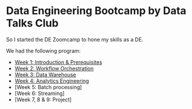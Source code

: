 # Data Engineering Bootcamp by Data Talks Club

So I started the DE Zoomcamp to hone my skills as a DE.

We had the following program:

* [Week 1: Introduction & Prerequisites](/week_1_basics_n_setup)
* [Week 2: Workflow Orchestration](/week_2_workflow_orchestration)
* [Week 3: Data Warehouse](/week_3_data_warehouse)
* [Week 4: Analytics Engineering](/week_4_analytics_engineering)
* [Week 5: Batch processing]
* [Week 6: Streaming]
* [Week 7, 8 & 9: Project]

